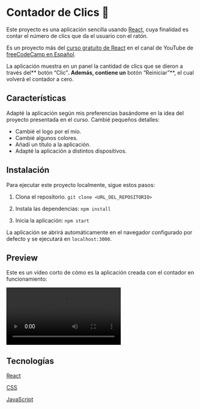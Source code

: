 # Contador de Clics 🔢
Este proyecto es una aplicación sencilla usando [React](https://react.dev/), cuya finalidad es contar el número de clics que da el usuario con el ratón.

Es un proyecto más del [curso gratuito de React](https://www.youtube.com/watch?v=6Jfk8ic3KVk) en el canal de YouTube de [freeCodeCamp en Español](https://www.freecodecamp.org/espanol/). 


La aplicación muestra en un panel la cantidad de clics que se dieron a través del** botón “Clic”**. 
Además, contiene un** botón “Reiniciar”**, el cual volverá el contador a cero.

## Características
Adapté la aplicación según mis preferencias basándome en la idea del proyecto presentada en el curso. Cambié pequeños detalles:

- Cambié el logo por el mío.
- Cambié algunos colores.
- Añadí un título a la aplicación.
- Adapté la aplicación a distintos dispositivos.


## Instalación
Para ejecutar este proyecto localmente, sigue estos pasos:

1.  Clona el repositorio.  `git clone <URL_DEL_REPOSITORIO>` 

2. Instala las dependencias:  `npm install`

3. Inicia la aplicación: `npm start`

La aplicación se abrirá automáticamente en el navegador configurado por defecto y se ejecutará en `localhost:3000`.


## Preview
Este es un vídeo corto de cómo es la aplicación creada con el contador en funcionamiento:


![Vídeo de la aplicación](src/img/demo-contador-clics.webm)

## Tecnologías
[React](https://react.dev/)

[CSS](https://developer.mozilla.org/es/docs/Web/CSS)

[JavaScript](https://developer.mozilla.org/es/docs/Web/JavaScript)